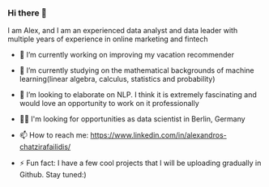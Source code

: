 ### Hi there 👋

I am Alex, and I am an experienced data analyst and data leader with multiple years of experience in online marketing and fintech

- 🔭 I’m currently working on improving my vacation recommender 
- 🌱 I’m currently studying on the mathematical backgrounds of machine learning(linear algebra, calculus, statistics and probability)
- 👯 I’m looking to elaborate on NLP. I think it is extremely fascinating and would love an opportunity to work on it professionally
- :office_worker: I'm looking for opportunities as data scientist in Berlin, Germany
- 📫 How to reach me: https://www.linkedin.com/in/alexandros-chatzirafailidis/ 

- ⚡ Fun fact: I have a few cool projects that I will be uploading gradually in Github. Stay tuned:)
